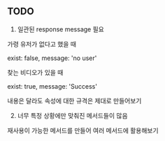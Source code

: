 ## TODO

1. 일관된 response message 필요

가령 유저가 없다고 했을 때

exist: false, message: 'no user'

찾는 비디오가 있을 때

exist: true, message: 'Success'

내용은 달라도 속성에 대한 규격은 제대로 만들어보기

2. 너무 특정 상황에만 맞춰진 메서드들이 많음

재사용이 가능한 메서드를 만들어 여러 메서드에 활용해보기